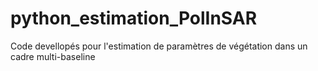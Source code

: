 # python_estimation_PolInSAR
Code devellopés pour l'estimation de paramètres de végétation dans un cadre multi-baseline
